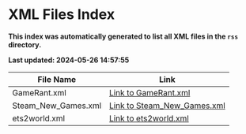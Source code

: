 # XML Files Index
**This index was automatically generated to list all XML files in the `rss` directory.**

**Last updated: 2024-05-26 14:57:55**

| File Name | Link |
|-----------|------|
| GameRant.xml | [Link to GameRant.xml](./GameRant.xml) |
| Steam_New_Games.xml | [Link to Steam_New_Games.xml](./Steam_New_Games.xml) |
| ets2world.xml | [Link to ets2world.xml](./ets2world.xml) |
